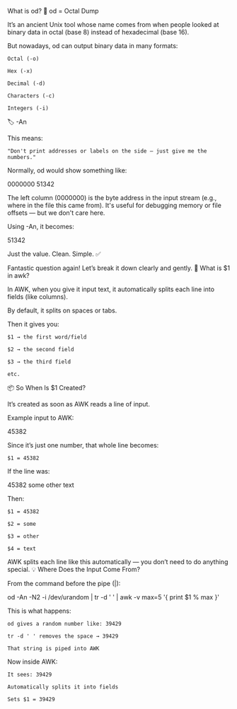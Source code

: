 What is od?
🔧 od = Octal Dump

It’s an ancient Unix tool whose name comes from when people looked at binary data in octal (base 8) instead of hexadecimal (base 16).

But nowadays, od can output binary data in many formats:

    Octal (-o)

    Hex (-x)

    Decimal (-d)

    Characters (-c)

    Integers (-i)

🏷️ -An

This means:

    "Don't print addresses or labels on the side — just give me the numbers."

Normally, od would show something like:

0000000 51342

The left column (0000000) is the byte address in the input stream (e.g., where in the file this came from). It's useful for debugging memory or file offsets — but we don't care here.

Using -An, it becomes:

51342

Just the value. Clean. Simple. ✅

Fantastic question again! Let’s break it down clearly and gently.
🧠 What is $1 in awk?

In AWK, when you give it input text, it automatically splits each line into fields (like columns).

By default, it splits on spaces or tabs.

Then it gives you:

    $1 → the first word/field

    $2 → the second field

    $3 → the third field

    etc.

📦 So When Is $1 Created?

It’s created as soon as AWK reads a line of input.

Example input to AWK:

45382

Since it’s just one number, that whole line becomes:

    $1 = 45382

If the line was:

45382 some other text

Then:

    $1 = 45382

    $2 = some

    $3 = other

    $4 = text

AWK splits each line like this automatically — you don’t need to do anything special.
💡 Where Does the Input Come From?

From the command before the pipe (|):

od -An -N2 -i /dev/urandom | tr -d ' ' | awk -v max=5 '{ print $1 % max }'

This is what happens:

    od gives a random number like: 39429

    tr -d ' ' removes the space → 39429

    That string is piped into AWK

Now inside AWK:

    It sees: 39429

    Automatically splits it into fields

    Sets $1 = 39429
